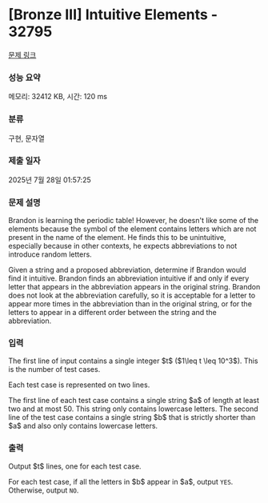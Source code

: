 # [Bronze III] Intuitive Elements - 32795 

[문제 링크](https://www.acmicpc.net/problem/32795) 

### 성능 요약

메모리: 32412 KB, 시간: 120 ms

### 분류

구현, 문자열

### 제출 일자

2025년 7월 28일 01:57:25

### 문제 설명

<p>Brandon is learning the periodic table! However, he doesn't like some of the elements because the symbol of the element contains letters which are not present in the name of the element. He finds this to be unintuitive, especially because in other contexts, he expects abbreviations to not introduce random letters.</p>

<p>Given a string and a proposed abbreviation, determine if Brandon would find it intuitive. Brandon finds an abbreviation intuitive if and only if every letter that appears in the abbreviation appears in the original string. Brandon does not look at the abbreviation carefully, so it is acceptable for a letter to appear more times in the abbreviation than in the original string, or for the letters to appear in a different order between the string and the abbreviation.</p>

### 입력 

 <p>The first line of input contains a single integer $t$ ($1\leq t \leq 10^3$). This is the number of test cases.</p>

<p>Each test case is represented on two lines.</p>

<p>The first line of each test case contains a single string $a$ of length at least two and at most 50. This string only contains lowercase letters. The second line of the test case contains a single string $b$ that is strictly shorter than $a$ and also only contains lowercase letters.</p>

### 출력 

 <p>Output $t$ lines, one for each test case.</p>

<p>For each test case, if all the letters in $b$ appear in $a$, output <code>YES</code>. Otherwise, output <code>NO</code>.</p>

